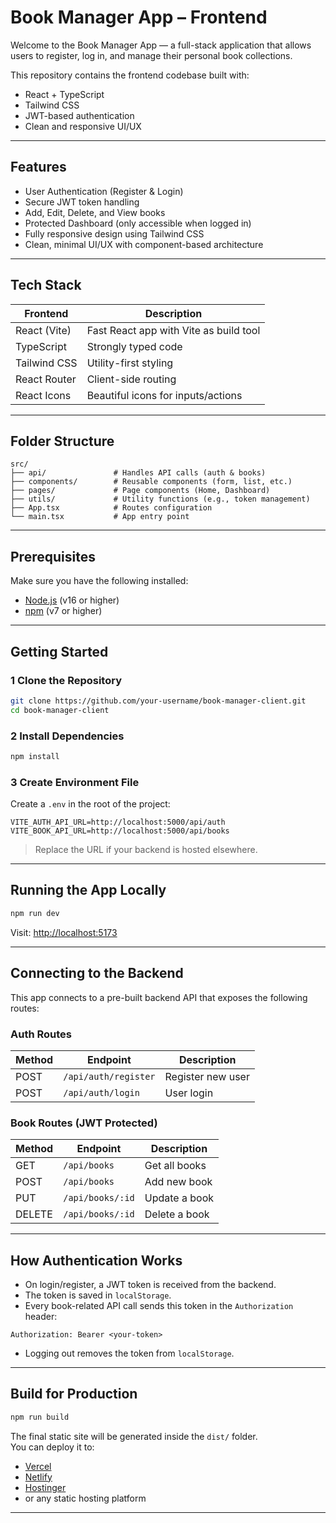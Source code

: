 # Book Manager App – Frontend

Welcome to the Book Manager App — a full-stack application that allows users to register, log in, and manage their personal book collections.

This repository contains the frontend codebase built with:

- React + TypeScript
- Tailwind CSS
- JWT-based authentication
- Clean and responsive UI/UX

---

## Features

- User Authentication (Register & Login)
- Secure JWT token handling
- Add, Edit, Delete, and View books
- Protected Dashboard (only accessible when logged in)
- Fully responsive design using Tailwind CSS
- Clean, minimal UI/UX with component-based architecture

---

## Tech Stack

| Frontend        | Description                            |
|-----------------|----------------------------------------|
| React (Vite)    | Fast React app with Vite as build tool |
| TypeScript      | Strongly typed code                    |
| Tailwind CSS    | Utility-first styling                  |
| React Router    | Client-side routing                    |
| React Icons     | Beautiful icons for inputs/actions     |

---

## Folder Structure

```
src/
├── api/               # Handles API calls (auth & books)
├── components/        # Reusable components (form, list, etc.)
├── pages/             # Page components (Home, Dashboard)
├── utils/             # Utility functions (e.g., token management)
├── App.tsx            # Routes configuration
└── main.tsx           # App entry point
```

---

## Prerequisites

Make sure you have the following installed:

- [Node.js](https://nodejs.org/) (v16 or higher)
- [npm](https://www.npmjs.com/) (v7 or higher)

---

## Getting Started

### 1️ Clone the Repository

```bash
git clone https://github.com/your-username/book-manager-client.git
cd book-manager-client
```

### 2️ Install Dependencies

```bash
npm install
```

### 3️ Create Environment File

Create a `.env` in the root of the project:

```env
VITE_AUTH_API_URL=http://localhost:5000/api/auth
VITE_BOOK_API_URL=http://localhost:5000/api/books
```

> Replace the URL if your backend is hosted elsewhere.

---

## Running the App Locally

```bash
npm run dev
```

Visit: [http://localhost:5173](http://localhost:5173)

---

##  Connecting to the Backend

This app connects to a pre-built backend API that exposes the following routes:

###  Auth Routes

| Method | Endpoint             | Description          |
|--------|----------------------|----------------------|
| POST   | `/api/auth/register` | Register new user    |
| POST   | `/api/auth/login`    | User login           |

###  Book Routes (JWT Protected)

| Method | Endpoint         | Description              |
|--------|------------------|--------------------------|
| GET    | `/api/books`     | Get all books            |
| POST   | `/api/books`     | Add new book             |
| PUT    | `/api/books/:id` | Update a book            |
| DELETE | `/api/books/:id` | Delete a book            |

---

##  How Authentication Works

- On login/register, a JWT token is received from the backend.
- The token is saved in `localStorage`.
- Every book-related API call sends this token in the `Authorization` header:

```http
Authorization: Bearer <your-token>
```

- Logging out removes the token from `localStorage`.

---

##  Build for Production

```bash
npm run build
```

The final static site will be generated inside the `dist/` folder.  
You can deploy it to:

- [Vercel](https://vercel.com/)
- [Netlify](https://netlify.com/)
- [Hostinger](https://www.hostinger.com/)
- or any static hosting platform

---

